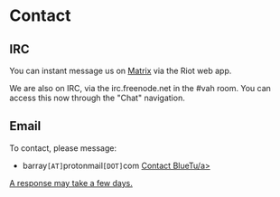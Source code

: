 # Contact

## IRC

You can instant message us on
[Matrix](https://riot.im/app/#/room/#vah:matrix.org) via the Riot web app.

We are also on IRC, via the irc.freenode.net in the #vah room. You can access
this now through the "Chat" navigation.

## Email

To contact, please message:

* barray`[AT]`protonmail`[DOT]`com
<a href = "mailto:mihi.lavric@gmail.com">Contact BlueTu/a>

A response may take a few days.
